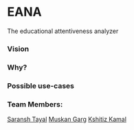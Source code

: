 # EANA

The educational attentiveness analyzer

### Vision

### Why?

### Possible use-cases

### Team Members:

[Saransh Tayal](https://github.com/saranshtayal2000)
[Muskan Garg](https://github.com/MuskanGarg07)
[Kshitiz Kamal](https://github.com/KKshitiz)
